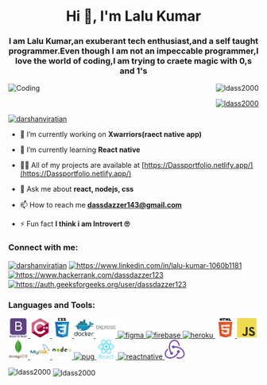 <h1 align="center">Hi 👋, I'm Lalu Kumar</h1>
<h3 align="center">I am Lalu Kumar,an exuberant tech enthusiast,and a self taught programmer.Even though I am not an impeccable programmer,I love the world of coding,I am trying to craete magic with 0,s and 1's</h3>

<img align="left" alt="Coding" width="200"  src="https://cdn.dribbble.com/users/2789762/screenshots/8630894/media/583b209224b027954cb6e8b9901cb731.gif">

<p align="right"> <img src="https://komarev.com/ghpvc/?username=ldass2000&label=Profile%20views&color=0e75b6&style=flat" alt="ldass2000" /> </p>

<p align="right"> <a href="https://github.com/ryo-ma/github-profile-trophy"><img src="https://github-profile-trophy.vercel.app/?username=ldass2000" alt="ldass2000" /></a> </p>

<p align="left"> <a href="https://twitter.com/darshanviratian" target="blank"><img src="https://img.shields.io/twitter/follow/darshanviratian?logo=twitter&style=for-the-badge" alt="darshanviratian" /></a> </p>

- 🌱 I’m currently working on **Xwarriors(raect native app)**

- 👻 I’m currently learning **React native**

- 👨‍💻 All of my projects are available at [https://Dassportfolio.netlify.app/](https://Dassportfolio.netlify.app/)

- 💬 Ask me about **react, nodejs, css**

- 📫 How to reach me **dassdazzer143@gmail.com**

- ⚡ Fun fact **I think i am Introvert 🙄**

<h3 align="left">Connect with me:</h3>
<p align="left">
<a href="https://twitter.com/darshanviratian" target="blank"><img align="center" src="https://raw.githubusercontent.com/rahuldkjain/github-profile-readme-generator/master/src/images/icons/Social/twitter.svg" alt="darshanviratian" height="30" width="40" /></a>
<a href="https://linkedin.com/in/https://www.linkedin.com/in/lalu-kumar-1060b1181" target="blank"><img align="center" src="https://raw.githubusercontent.com/rahuldkjain/github-profile-readme-generator/master/src/images/icons/Social/linked-in-alt.svg" alt="https://www.linkedin.com/in/lalu-kumar-1060b1181" height="30" width="40" /></a>
<a href="https://www.hackerrank.com/https://www.hackerrank.com/dassdazzer123" target="blank"><img align="center" src="https://raw.githubusercontent.com/rahuldkjain/github-profile-readme-generator/master/src/images/icons/Social/hackerrank.svg" alt="https://www.hackerrank.com/dassdazzer123" height="30" width="40" /></a>
<a href="https://auth.geeksforgeeks.org/user/https://auth.geeksforgeeks.org/user/dassdazzer123" target="blank"><img align="center" src="https://raw.githubusercontent.com/rahuldkjain/github-profile-readme-generator/master/src/images/icons/Social/geeks-for-geeks.svg" alt="https://auth.geeksforgeeks.org/user/dassdazzer123" height="30" width="40" /></a>
</p>

<h3 align="left">Languages and Tools:</h3>
<p align="left"> <a href="https://getbootstrap.com" target="_blank"> <img src="https://raw.githubusercontent.com/devicons/devicon/master/icons/bootstrap/bootstrap-plain-wordmark.svg" alt="bootstrap" width="40" height="40"/> </a> <a href="https://www.w3schools.com/cpp/" target="_blank"> <img src="https://raw.githubusercontent.com/devicons/devicon/master/icons/cplusplus/cplusplus-original.svg" alt="cplusplus" width="40" height="40"/> </a> <a href="https://www.w3schools.com/css/" target="_blank"> <img src="https://raw.githubusercontent.com/devicons/devicon/master/icons/css3/css3-original-wordmark.svg" alt="css3" width="40" height="40"/> </a> <a href="https://www.docker.com/" target="_blank"> <img src="https://raw.githubusercontent.com/devicons/devicon/master/icons/docker/docker-original-wordmark.svg" alt="docker" width="40" height="40"/> </a> <a href="https://expressjs.com" target="_blank"> <img src="https://raw.githubusercontent.com/devicons/devicon/master/icons/express/express-original-wordmark.svg" alt="express" width="40" height="40"/> </a> <a href="https://www.figma.com/" target="_blank"> <img src="https://www.vectorlogo.zone/logos/figma/figma-icon.svg" alt="figma" width="40" height="40"/> </a> <a href="https://firebase.google.com/" target="_blank"> <img src="https://www.vectorlogo.zone/logos/firebase/firebase-icon.svg" alt="firebase" width="40" height="40"/> </a> <a href="https://heroku.com" target="_blank"> <img src="https://www.vectorlogo.zone/logos/heroku/heroku-icon.svg" alt="heroku" width="40" height="40"/> </a> <a href="https://www.w3.org/html/" target="_blank"> <img src="https://raw.githubusercontent.com/devicons/devicon/master/icons/html5/html5-original-wordmark.svg" alt="html5" width="40" height="40"/> </a> <a href="https://developer.mozilla.org/en-US/docs/Web/JavaScript" target="_blank"> <img src="https://raw.githubusercontent.com/devicons/devicon/master/icons/javascript/javascript-original.svg" alt="javascript" width="40" height="40"/> </a> <a href="https://www.mongodb.com/" target="_blank"> <img src="https://raw.githubusercontent.com/devicons/devicon/master/icons/mongodb/mongodb-original-wordmark.svg" alt="mongodb" width="40" height="40"/> </a> <a href="https://www.mysql.com/" target="_blank"> <img src="https://raw.githubusercontent.com/devicons/devicon/master/icons/mysql/mysql-original-wordmark.svg" alt="mysql" width="40" height="40"/> </a> <a href="https://nodejs.org" target="_blank"> <img src="https://raw.githubusercontent.com/devicons/devicon/master/icons/nodejs/nodejs-original-wordmark.svg" alt="nodejs" width="40" height="40"/> </a> <a href="https://pugjs.org" target="_blank"> <img src="https://cdn.worldvectorlogo.com/logos/pug.svg" alt="pug" width="40" height="40"/> </a> <a href="https://reactjs.org/" target="_blank"> <img src="https://raw.githubusercontent.com/devicons/devicon/master/icons/react/react-original-wordmark.svg" alt="react" width="40" height="40"/> </a> <a href="https://reactnative.dev/" target="_blank"> <img src="https://reactnative.dev/img/header_logo.svg" alt="reactnative" width="40" height="40"/> </a> <a href="https://redux.js.org" target="_blank"> <img src="https://raw.githubusercontent.com/devicons/devicon/master/icons/redux/redux-original.svg" alt="redux" width="40" height="40"/> </a> </p>

<p><img align="left" src="https://github-readme-stats.vercel.app/api/top-langs?username=ldass2000&show_icons=true&locale=en&layout=compact" alt="ldass2000" /></p>

<p>&nbsp;<img align="center" src="https://github-readme-stats.vercel.app/api?username=ldass2000&show_icons=true&locale=en" alt="ldass2000" /></p>
